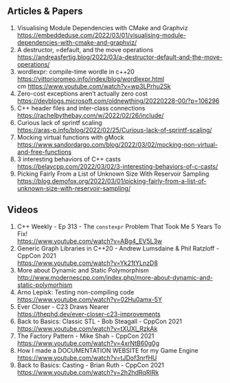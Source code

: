 ## Articles & Papers
1. Visualising Module Dependencies with CMake and Graphviz  
    https://embeddeduse.com/2022/03/01/visualising-module-dependencies-with-cmake-and-graphviz/
2. A destructor, =default, and the move operations  
    https://andreasfertig.blog/2022/03/a-destructor-default-and-the-move-operations/
3. wordlexpr: compile-time wordle in c++20  
    https://vittorioromeo.info/index/blog/wordlexpr.html  
    cm https://www.youtube.com/watch?v=wp3LPrhu2Sk
4. Zero-cost exceptions aren’t actually zero cost  
    https://devblogs.microsoft.com/oldnewthing/20220228-00/?p=106296
5. C++ header files and inter-class connections  
    https://rachelbythebay.com/w/2022/02/26/include/
6. Curious lack of sprintf scaling  
    https://aras-p.info/blog/2022/02/25/Curious-lack-of-sprintf-scaling/
7. Mocking virtual functions with gMock  
    https://www.sandordargo.com/blog/2022/03/02/mocking-non-virtual-and-free-functions
8. 3 interesting behaviors of C++ casts  
    https://belaycpp.com/2022/03/02/3-interesting-behaviors-of-c-casts/
9. Picking Fairly From a List of Unknown Size With Reservoir Sampling  
    https://blog.demofox.org/2022/03/01/picking-fairly-from-a-list-of-unknown-size-with-reservoir-sampling/



## Videos
1. C++ Weekly - Ep 313 - The `constexpr` Problem That Took Me 5 Years To Fix!  
    https://www.youtube.com/watch?v=ABg4_EV5L3w
2. Generic Graph Libraries in C++20 - Andrew Lumsdaine & Phil Ratzloff - CppCon 2021  
    https://www.youtube.com/watch?v=Yk21tYLnzD8
3. More about Dynamic and Static Polymorphism  
    http://www.modernescpp.com/index.php/more-about-dynamic-and-static-polymorhism
4. Arno Lepisk: Testing non-compiling code  
    https://www.youtube.com/watch?v=02Hu0amx-5Y
5. Ever Closer - C23 Draws Nearer  
    https://thephd.dev/ever-closer-c23-improvements
6. Back to Basics: Classic STL - Bob Steagall - CppCon 2021  
    https://www.youtube.com/watch?v=tXUXl_RzkAk
7. The Factory Pattern - Mike Shah - CppCon 2021  
    https://www.youtube.com/watch?v=4xrNtB60g0g
8. How I made a DOCUMENTATION WEBSITE for my Game Engine  
    https://www.youtube.com/watch?v=tJDof3nrfHU
9. Back to Basics: Casting - Brian Ruth - CppCon 2021  
    https://www.youtube.com/watch?v=2h2hdRqRIRk